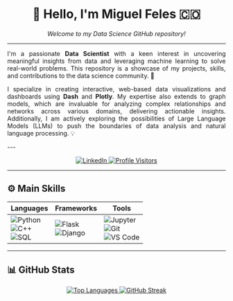 <h1 align="center">👋 Hello, I'm Miguel Feles 🇨🇴</h1>

<p align="center">
  <em>Welcome to my Data Science GitHub repository!</em>
</p>

---

<p align="justify">
  I'm a passionate <strong>Data Scientist</strong> with a keen interest in uncovering meaningful insights from data and leveraging machine learning to solve real-world problems. This repository is a showcase of my projects, skills, and contributions to the data science community. 🌟
</p>

<p align="justify">
  I specialize in creating interactive, web-based data visualizations and dashboards using <strong>Dash</strong> and <strong>Plotly</strong>. My expertise also extends to graph models, which are invaluable for analyzing complex relationships and networks across various domains, delivering actionable insights. Additionally, I am actively exploring the possibilities of Large Language Models (LLMs) to push the boundaries of data analysis and natural language processing. 💡
</p>
---
<p align="center">
  <a href="https://www.linkedin.com/in/miguelfeles/">
    <img src="https://img.shields.io/badge/LinkedIn-Miguel%20Feles-blue?style=flat-square&logo=linkedin" alt="LinkedIn">
  </a>
  <a href="https://github.com/miguelfeles">
    <img src="https://visitor-badge.laobi.icu/badge?page_id=miguelfeles.miguelfeles" alt="Profile Visitors">
  </a>
</p>

---

## ⚙️ Main Skills

<table>
  <thead>
    <tr>
      <th>Languages</th>
      <th>Frameworks</th>
      <th>Tools</th>
    </tr>
  </thead>
  <tbody>
    <tr>
      <td>
        <img src="https://img.shields.io/badge/Python-3776AB?style=for-the-badge&logo=python&logoColor=white" alt="Python"><br>
        <img src="https://img.shields.io/badge/C++-00599C?style=for-the-badge&logo=cplusplus&logoColor=white" alt="C++"><br>
        <img src="https://img.shields.io/badge/SQL-005C84?style=for-the-badge&logo=mysql&logoColor=white" alt="SQL">
      </td>
      <td>
        <img src="https://img.shields.io/badge/Flask-000000?style=for-the-badge&logo=flask&logoColor=white" alt="Flask"><br>
        <img src="https://img.shields.io/badge/Django-092E20?style=for-the-badge&logo=django&logoColor=white" alt="Django">
      </td>
      <td>
        <img src="https://img.shields.io/badge/Jupyter-F37626?style=for-the-badge&logo=jupyter&logoColor=white" alt="Jupyter"><br>
        <img src="https://img.shields.io/badge/Git-F05032?style=for-the-badge&logo=git&logoColor=white" alt="Git"><br>
        <img src="https://img.shields.io/badge/VS%20Code-0078D4?style=for-the-badge&logo=visualstudiocode&logoColor=white" alt="VS Code">
      </td>
    </tr>
  </tbody>
</table>

---

## 📊 GitHub Stats

<p align="center">
  <a href="https://github.com/miguelfeles">
    <img src="https://github-readme-stats.vercel.app/api/top-langs/?username=miguelfeles&theme=nightowl&bg_color=1d1f21&langs_count=5&hide=java,html,tex,jupyter%20notebook,css" alt="Top Languages">
  </a>
  <a href="https://git.io/streak-stats">
    <img src="http://github-readme-streak-stats.herokuapp.com?user=miguelfeles&theme=nightowl" alt="GitHub Streak">
  </a>
</p>

